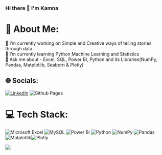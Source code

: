 ### Hi there 👋 I'm Kamna

# 💫 About Me:
🔭 I’m currently working on Simple and Creative ways of telling stories through data<br>🌱 I’m currently learning Python Machine Learning and Statistics<br>💬 Ask me about - Excel, SQL, Power BI, Python and its Libraries(NumPy, Pandas, Matplotlib, Seaborn & Plotly)  


## 🌐 Socials:
[![LinkedIn](https://img.shields.io/badge/LinkedIn-%230077B5.svg?logo=linkedin&logoColor=white)](https://linkedin.com/in/linkedin.com/in/kamna-kumar-71a717211) 
![Github Pages](https://img.shields.io/badge/github%20pages-121013?style=for-the-badge&logo=github&logoColor=white)

# 💻 Tech Stack:
![Microsoft Excel](https://img.shields.io/badge/Microsoft_Excel-217346?style=for-the-badge&logo=microsoft-excel&logoColor=white) ![MySQL](https://img.shields.io/badge/MySQL-005C84?style=for-the-badge&logo=mysql&logoColor=white) ![Power Bi](https://img.shields.io/badge/power_bi-F2C811?style=for-the-badge&logo=powerbi&logoColor=black) ![Python](https://img.shields.io/badge/python-3670A0?style=for-the-badge&logo=python&logoColor=ffdd54) ![NumPy](https://img.shields.io/badge/numpy-%23013243.svg?style=for-the-badge&logo=numpy&logoColor=white) ![Pandas](https://img.shields.io/badge/pandas-%23150458.svg?style=for-the-badge&logo=pandas&logoColor=white) ![Matplotlib](https://img.shields.io/badge/Matplotlib-%23ffffff.svg?style=for-the-badge&logo=Matplotlib&logoColor=black)![Plotly](https://img.shields.io/badge/Plotly-%233F4F75.svg?style=for-the-badge&logo=plotly&logoColor=white) 



![](https://github-readme-stats.vercel.app/api/top-langs/?username=KAMNA11&theme=default&hide_border=false&include_all_commits=false&count_private=false&layout=compact)


<!-- Proudly created with GPRM ( https://gprm.itsvg.in ) -->




